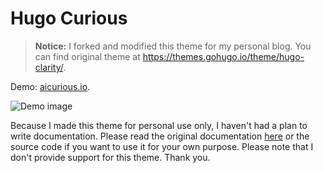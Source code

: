 # Hugo Curious

> **Notice:** I forked and modified this theme for my personal blog. You can find original theme at <https://themes.gohugo.io/theme/hugo-clarity/>.

Demo: [aicurious.io](https://aicurious.io/).

![Demo image](https://github.com/chipzoller/hugo-clarity/blob/master/images/screenshot.png)

Because I made this theme for personal use only, I haven't had a plan to write documentation. Please read the original documentation [here](https://themes.gohugo.io/theme/hugo-clarity/) or the source code if you want to use it for your own purpose. Please note that I don't provide support for this theme. Thank you.